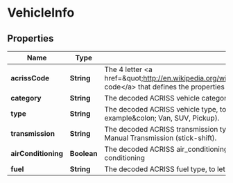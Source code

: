 
# VehicleInfo

## Properties
Name | Type | Description | Notes
------------ | ------------- | ------------- | -------------
**acrissCode** | **String** | The 4 letter &lt;a href&#x3D;\&quot;http://en.wikipedia.org/wiki/ACRISS_Car_Classification_Code\&quot;&gt;ACRISS code&lt;/a&gt; that defines the properties of vehicle being rented. | 
**category** | **String** | The decoded ACRISS vehicle category (For example&amp;colon; Economy, Luxury, Standard). | 
**type** | **String** | The decoded ACRISS vehicle type, to let you know what kind of vehicle this is (For example&amp;colon; Van, SUV, Pickup). |  [optional]
**transmission** | **String** | The decoded ACRISS transmission type, to let you know if this vehicle is Automatic or Manual Transmission (stick-shift). |  [optional]
**airConditioning** | **Boolean** | The decoded ACRISS air_conditioning information, to let you know if this vehicle has air conditioning |  [optional]
**fuel** | **String** | The decoded ACRISS fuel type, to let you know if this vehicle is hybrid, electric, etc. |  [optional]



